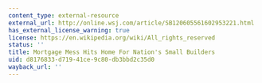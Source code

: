 ```yaml
---
content_type: external-resource
external_url: http://online.wsj.com/article/SB120605561602953221.html
has_external_license_warning: true
license: https://en.wikipedia.org/wiki/All_rights_reserved
status: ''
title: Mortgage Mess Hits Home For Nation's Small Builders
uid: d8176833-d719-41ce-9c80-db3bbd2c35d0
wayback_url: ''
---
```


